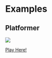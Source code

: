# Examples

## Platformer

![](examples/platformer/assets/video.webp)

[Play Here!](https://www.jakobmaier.at/projects/ecs/platformer/?ref=github)
